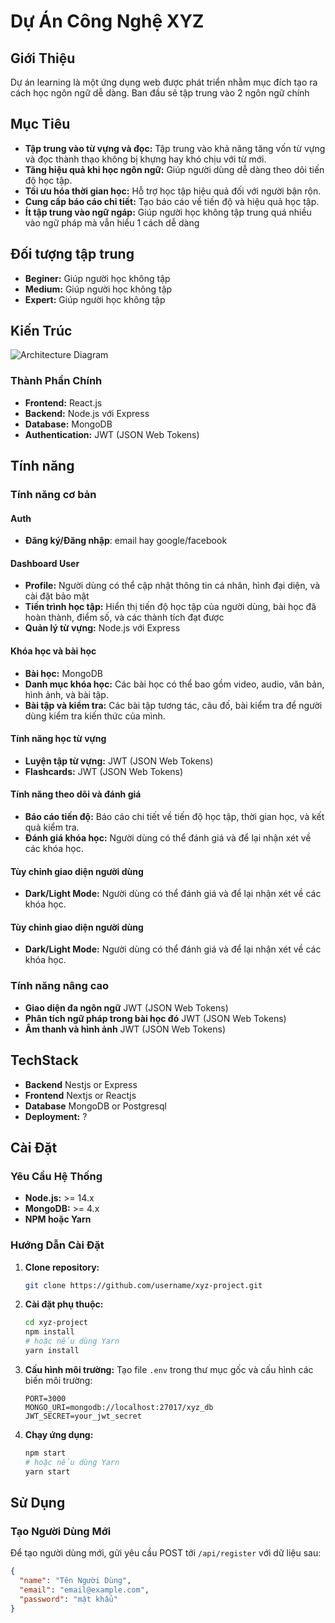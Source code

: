 # Dự Án Công Nghệ XYZ

## Giới Thiệu

Dự án learning là một ứng dụng web được phát triển nhằm mục đích tạo ra cách học ngôn ngữ dễ dàng. Ban đầu sẽ tập trung vào 2 ngôn ngữ chính

## Mục Tiêu

- **Tập trung vào từ vựng và đọc:** Tập trung vào khả năng tăng vốn từ vựng và đọc thành thạo không bị khựng hay khó chịu với từ mới.
- **Tăng hiệu quả khi học ngôn ngữ:** Giúp người dùng dễ dàng theo dõi tiến độ học tập.
- **Tối ưu hóa thời gian học:** Hỗ trợ học tập hiệu quả đối với người bận rộn.
- **Cung cấp báo cáo chi tiết:** Tạo báo cáo về tiến độ và hiệu quả học tập.
- **Ít tập trung vào ngữ ngáp:** Giúp người học không tập trung quá nhiều vào ngữ pháp mà vẫn hiểu 1 cách dễ dàng

## Đối tượng tập trung

- **Beginer:** Giúp người học không tập
- **Medium:** Giúp người học không tập
- **Expert:** Giúp người học không tập

## Kiến Trúc

![Architecture Diagram](./images/architecture-diagram.png)

### Thành Phần Chính

- **Frontend:** React.js
- **Backend:** Node.js với Express
- **Database:** MongoDB
- **Authentication:** JWT (JSON Web Tokens)

## Tính năng

### Tính năng cơ bản

#### Auth

- **Đăng ký/Đăng nhập**: email hay google/facebook

#### Dashboard User

- **Profile:** Người dùng có thể cập nhật thông tin cá nhân, hình đại diện, và cài đặt bảo mật
- **Tiến trình học tập:** Hiển thị tiến độ học tập của người dùng, bài học đã hoàn thành, điểm số, và các thành tích đạt được
- **Quản lý từ vựng:** Node.js với Express

#### Khóa học và bài học

- **Bài học:** MongoDB
- **Danh mục khóa học:** Các bài học có thể bao gồm video, audio, văn bản, hình ảnh, và bài tập.
- **Bài tập và kiểm tra:** Các bài tập tương tác, câu đố, bài kiểm tra để người dùng kiểm tra kiến thức của mình.

#### Tính năng học từ vựng

- **Luyện tập từ vựng:** JWT (JSON Web Tokens)
- **Flashcards:** JWT (JSON Web Tokens)

#### Tính năng theo dõi và đánh giá

- **Báo cáo tiến độ:** Báo cáo chi tiết về tiến độ học tập, thời gian học, và kết quả kiểm tra.
- **Đánh giá khóa học:** Người dùng có thể đánh giá và để lại nhận xét về các khóa học.

#### Tùy chỉnh giao diện người dùng

- **Dark/Light Mode:** Người dùng có thể đánh giá và để lại nhận xét về các khóa học.

#### Tùy chỉnh giao diện người dùng

- **Dark/Light Mode:** Người dùng có thể đánh giá và để lại nhận xét về các khóa học.

### Tính năng nâng cao

- **Giao diện đa ngôn ngữ** JWT (JSON Web Tokens)
- **Phân tích ngữ pháp trong bài học đó** JWT (JSON Web Tokens)
- **Âm thanh và hình ảnh** JWT (JSON Web Tokens)

## TechStack

- **Backend** Nestjs or Express
- **Frontend** Nextjs or Reactjs
- **Database** MongoDB or Postgresql
- **Deployment:** ?

## Cài Đặt

### Yêu Cầu Hệ Thống

- **Node.js:** >= 14.x
- **MongoDB:** >= 4.x
- **NPM hoặc Yarn**

### Hướng Dẫn Cài Đặt

1. **Clone repository:**
   ```sh
   git clone https://github.com/username/xyz-project.git
   ```
2. **Cài đặt phụ thuộc:**
   ```sh
   cd xyz-project
   npm install
   # hoặc nếu dùng Yarn
   yarn install
   ```
3. **Cấu hình môi trường:**
   Tạo file `.env` trong thư mục gốc và cấu hình các biến môi trường:

   ```env
   PORT=3000
   MONGO_URI=mongodb://localhost:27017/xyz_db
   JWT_SECRET=your_jwt_secret
   ```

4. **Chạy ứng dụng:**
   ```sh
   npm start
   # hoặc nếu dùng Yarn
   yarn start
   ```

## Sử Dụng

### Tạo Người Dùng Mới

Để tạo người dùng mới, gửi yêu cầu POST tới `/api/register` với dữ liệu sau:

```json
{
  "name": "Tên Người Dùng",
  "email": "email@example.com",
  "password": "mật khẩu"
}
```

